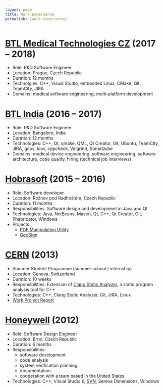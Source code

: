 ```yaml
---
layout: page
title: Work experience
permalink: /work-experience/
---
```


# [BTL Medical Technologies CZ](https://www.medictech.com/) (2017 – 2018)

* Role: R&D Software Engineer
* Location: Prague, Czech Republic
* Duration: 12 months
* Technolgies: C++, Visual Studio, embedded Linux, CMake, Git, TeamCity, JIRA
* Domains: medical software engineering, multi-platform development

# [BTL India](http://www.btlnet.co.in/) (2016 – 2017)

* Role: R&D Software Engineer
* Location: Bangalore, India
* Duration: 12 months
* Technologies: C++, Qt, qmake, QML, Qt Creator, Git, Ubuntu, TeamCity, JIRA, gcov, lcov, cppcheck, Valgrind, SonarQube
* Domains: medical device engineering, software engineering, software architecture, code quality, hiring (technical job interviews)

# [Hobrasoft](http://www.hobrasoft.cz/) (2015 – 2016)

* Role: Software developer
* Location: Rožnov pod Radhoštěm, Czech Republic
* Duration: 11 months
* Responsibilities: Software design and development in Java and Qt
* Technologies: Java, NetBeans, Maven, Qt, C++, Qt Creator, Git, Phabricator, Windows
* Projects:
  * [PDF Manipulation Utility](http://hobrasoft-cz.github.io/PDFMU/)
  * [GeoSign](http://geosign.hobrasoft.cz/)

# [CERN](http://home.web.cern.ch/) (2013)

* Summer Student Programme (summer school / internship)
* Location: Geneva, Switzerland
* Duration: 10 weeks
* Responsibilities: Extension of [Clang Static Analyzer](http://clang-analyzer.llvm.org/), a static program analysis tool for C++
* Technologies: C++, Clang Static Analyzer, Git, JIRA, Linux
* [Work Project Report](http://cds.cern.ch/record/1597539)

# [Honeywell](http://honeywell.com/) (2012)

* Role: Software Design Engineer
* Location: Brno, Czech Republic
* Duration: 6 months
* Responsibilities:
  * software development
  * code analysis
  * system verification planning
  * documentation
  * cooperation with a team based in the United States
* Technologies: C++, Visual Studio 6, <abbr title="Subversion">SVN</abbr>, Serena Dimensions, Windows
